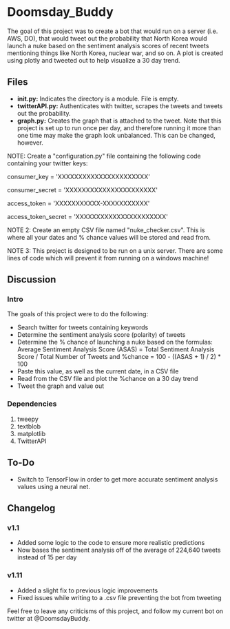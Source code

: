 # Doomsday_Buddy
The goal of this project was to create a bot that would run on a server (i.e. AWS, DO), that would tweet out the probability that North Korea would launch a nuke based on the sentiment analysis scores of recent tweets mentioning things like North Korea, nuclear war, and so on. A plot is created using plotly and tweeted out to help visualize a 30 day trend.

Files
-----
* **__init.py__:** Indicates the directory is a module. File is empty.
* **twitterAPI.py:** Authenticates with twitter, scrapes the tweets and tweets out the probability.
* **graph.py:** Creates the graph that is attached to the tweet. Note that this project is set up to run once per day, and therefore running it more than one time may make the graph look unbalanced. This can be changed, however.

NOTE: Create a "configuration.py" file containing the following code containing your twitter keys:

consumer_key = 'XXXXXXXXXXXXXXXXXXXXXX'

consumer_secret = 'XXXXXXXXXXXXXXXXXXXXXX'

access_token = 'XXXXXXXXXXX-XXXXXXXXXXX'

access_token_secret = 'XXXXXXXXXXXXXXXXXXXXXX'

NOTE 2: Create an empty CSV file named "nuke_checker.csv". This is where all your dates and % chance values will be stored and read from.

NOTE 3: This project is designed to be run on a unix server. There are some lines of code which will prevent it from running on a windows machine!

Discussion
----------
### Intro
The goals of this project were to do the following:

* Search twitter for tweets containing keywords
* Determine the sentiment analysis score (polarity) of tweets
* Determine the % chance of launching a nuke based on the formulas: Average Sentiment Analysis Score (ASAS) = Total Sentiment Analysis Score / Total Number of Tweets and %chance = 100 - ((ASAS + 1) / 2) * 100
* Paste this value, as well as the current date, in a CSV file
* Read from the CSV file and plot the %chance on a 30 day trend
* Tweet the graph and value out

### Dependencies
1. tweepy
2. textblob
3. matplotlib
4. TwitterAPI

To-Do
-----
* Switch to TensorFlow in order to get more accurate sentiment analysis values using a neural net.

Changelog
---------
### v1.1
* Added some logic to the code to ensure more realistic predictions
* Now bases the sentiment analysis off of the average of 224,640 tweets instead of 15 per day

### v1.11
* Added a slight fix to previous logic improvements
* Fixed issues while writing to a .csv file preventing the bot from tweeting

Feel free to leave any criticisms of this project, and follow my current bot on twitter at @DoomsdayBuddy.
